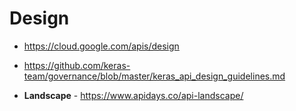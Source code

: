 # Design 
* https://cloud.google.com/apis/design
* https://github.com/keras-team/governance/blob/master/keras_api_design_guidelines.md

* **Landscape** - https://www.apidays.co/api-landscape/
